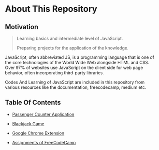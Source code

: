 # About This Repository

## Motivation

> Learning basics and intermediate level of JavaScript.
>
> Preparing projects for the application of the knowledge.

JavaScript, often abbreviated JS, is a programming language that is one of the core technologies of the World Wide Web
alongside HTML and CSS. Over 97% of websites use JavaScript on the client side for web page behavior, often incorporating third-party libraries.<br>

Codes And Learning of JavaScript are included in this repository from various resources like the documentation, freecodecamp,
medium etc.

## Table Of Contents

- [Passenger Counter Application](https://github.com/aaditya29/JavaScript-Tutorials/tree/master/1.%20Passenger%20Counter%20Application)

* [Blackjack Game](https://github.com/aaditya29/JavaScript-Tutorials/tree/master/2.%20Blackjack%20Game)

* [Google Chrome Extension](https://github.com/aaditya29/JavaScript-Tutorials/tree/master/3.%20Google%20Chrome%20Extension)

* [Assignments of FreeCodeCamp](https://github.com/aaditya29/JavaScript-Tutorials/tree/master/Assignments)
